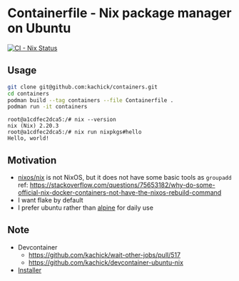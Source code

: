 # Containerfile - Nix package manager on Ubuntu

[![CI - Nix Status](https://github.com/kachick/containers/actions/workflows/ci-nix.yml/badge.svg?branch=main)](https://github.com/kachick/containers/actions/workflows/ci-nix.yml?query=branch%3Amain+)

## Usage

```bash
git clone git@github.com:kachick/containers.git
cd containers
podman build --tag containers --file Containerfile .
podman run -it containers
```

```console
root@a1cdfec2dca5:/# nix --version
nix (Nix) 2.20.3
root@a1cdfec2dca5:/# nix run nixpkgs#hello
Hello, world!
```

## Motivation

- [nixos/nix](https://hub.docker.com/r/nixos/nix) is not NixOS, but it does not have some basic tools as `groupadd`\
  ref: <https://stackoverflow.com/questions/75653182/why-do-some-official-nix-docker-containers-not-have-the-nixos-rebuild-command>
- I want flake by default
- I prefer ubuntu rather than [alpine](https://hub.docker.com/r/nixos/nix) for daily use

## Note

- Devcontainer
  - https://github.com/kachick/wait-other-jobs/pull/517
  - https://github.com/kachick/devcontainer-ubuntu-nix
- [Installer](https://github.com/DeterminateSystems/nix-installer)
